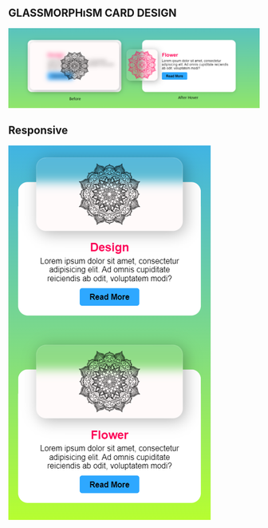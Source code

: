 ## GLASSMORPHıSM CARD DESIGN

![desktop](/assets/Glassmorphism.png)

## Responsive
![responsive](/assets/responsive.png)